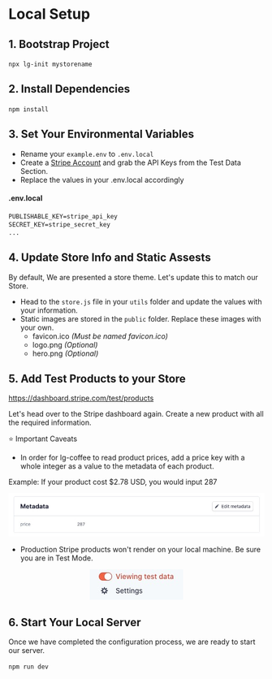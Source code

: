 # Local Setup

## 1. Bootstrap Project

`npx lg-init mystorename`

## 2. Install Dependencies

`npm install`

## 3. Set Your Environmental Variables

- Rename your `example.env` to `.env.local`
- Create a [Stripe Account](https://dashboard.stripe.com/) and grab the API Keys from the Test Data Section.
- Replace the values in your .env.local accordingly

#### .env.local
```
PUBLISHABLE_KEY=stripe_api_key
SECRET_KEY=stripe_secret_key
...
```

## 4. Update Store Info and Static Assests

By default, We are presented a store theme. Let's update this to match our Store.

- Head to the `store.js` file in your `utils` folder and update the values with your information. 
- Static images are stored in the `public` folder. Replace these images with your own.
  - favicon.ico _(Must be named favicon.ico)_
  - logo.png _(Optional)_
  - hero.png _(Optional)_

## 5. Add Test Products to your Store

https://dashboard.stripe.com/test/products

Let's head over to the Stripe dashboard again. Create a new product with all the required information.

⭐  Important Caveats

- In order for lg-coffee to read product prices, add a price key with a whole integer as a value to the metadata of each product.

Example:
If your product cost $2.78 USD, you would input 287

![metadata screenshot](../../public/metadata_screen_shot.jpg)

- Production Stripe products won't render on your local machine. Be sure you are in Test Mode.

<p align="center">
  <img src="../../public/view_test_data_screenshot.jpg">
</p>

## 6. Start Your Local Server

Once we have completed the configuration process, we are ready to start our server.

`npm run dev`